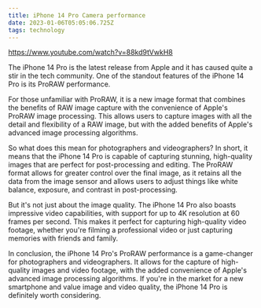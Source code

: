 ```yaml
---
title: iPhone 14 Pro Camera performance
date: 2023-01-06T05:05:06.725Z
tags: technology
---
```

https://www.youtube.com/watch?v=88kd9tVwkH8

The iPhone 14 Pro is the latest release from Apple and it has caused quite a stir in the tech community. One of the standout features of the iPhone 14 Pro is its ProRAW performance.

For those unfamiliar with ProRAW, it is a new image format that combines the benefits of RAW image capture with the convenience of Apple's ProRAW image processing. This allows users to capture images with all the detail and flexibility of a RAW image, but with the added benefits of Apple's advanced image processing algorithms.

So what does this mean for photographers and videographers? In short, it means that the iPhone 14 Pro is capable of capturing stunning, high-quality images that are perfect for post-processing and editing. The ProRAW format allows for greater control over the final image, as it retains all the data from the image sensor and allows users to adjust things like white balance, exposure, and contrast in post-processing.

But it's not just about the image quality. The iPhone 14 Pro also boasts impressive video capabilities, with support for up to 4K resolution at 60 frames per second. This makes it perfect for capturing high-quality video footage, whether you're filming a professional video or just capturing memories with friends and family.

In conclusion, the iPhone 14 Pro's ProRAW performance is a game-changer for photographers and videographers. It allows for the capture of high-quality images and video footage, with the added convenience of Apple's advanced image processing algorithms. If you're in the market for a new smartphone and value image and video quality, the iPhone 14 Pro is definitely worth considering.